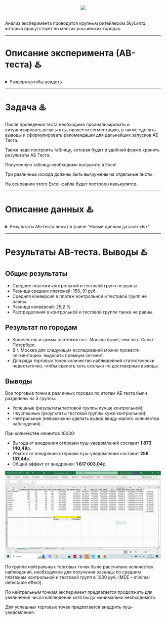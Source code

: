 <div id="header" align="center">
  <img src="https://media.giphy.com/media/v1.Y2lkPTc5MGI3NjExM3o4azk1YXdoN3YzYXc1NzF0eDZmYXEzdXU2ejlnZHV1eWpyeHZteSZlcD12MV9pbnRlcm5hbF9naWZfYnlfaWQmY3Q9Zw/zoKdmndB8QBR2c0gjy/giphy.gif" width="100"/>
  
</div>
<div id="badges" align="center">
  <img src="https://komarev.com/ghpvc/?username=LenaIkra&style=flat-square&color=blue" alt=""/>
</div> 


Анализ эксперимента проводится крупным ритейлером *SkyLenta*, который присутствует во многих российских городах.
___
# Описание эксперимента (АВ-теста) :hotsprings:

<details>
  <summary> Разверни,чтобы увидеть </summary>

### Цель эксперимента 

Исследование альтернативного метода воздействия на клиентские покупки с помощью пуш-уведомлений.

Воздействие “***контроль***” - уведомление о новых товарах и скидках с помощью баннера в приложении

Воздействие “***тест***” - уведомление с помощью пуша (сообщение о товарах и скидках появится в уведомлениях приложения).

### Дизайн эксперимента

Длительность эксперимента - 3 месяца.

География: в эксперименте задействованы все города присутствия в России.

### Сплит-система

Клиенты разбиты на две группы одинакового размера случайным образом. 

### Таргет-метрики

- Конверсия из рекламы в покупку
- Средний чек </details>
___
# Задача :hotsprings:

После проведения теста необходимо проанализировать и визуализировать результаты, провести сегментацию, а также сделать выводы и сформулировать рекомендации для дальнейших запусков АБ Теста.

Также надо построить таблицу, которая будет в удобной форме хранить результаты АБ Теста.

Полученную таблицу необходимо выгрузить в Excel. 

Три различных исхода должны быть выгружены на отдельные листы.

На основании этого Excel-файла будет построен калькулятор.
___
# Описание данных :hotsprings:

<details>
  <summary>
Результаты АБ-Теста лежат в файле "Новый диплом датасет.xlsx"</summary>


Вкладка “Данные”
- id_order - уникальный идентификатор покупки.
- id_client - уникальный идентификатор клиента.
- amt_payment - размер платежа.
- dtime_pay - дата и время оплаты.

Вкладка “Clients”
- id_client - уникальный идентификатор клиента.
- dtime_ad - дата и время показа рекламного объявления (или баннером в приложении, или пуш-уведомлением, в зависимости от группы).
- nflag_test - группа эксперимента (0 - контроль, 1 -тест).
- id_trading_point - идентификатор торговой точки, к которой прикреплен данный пользователь.

Вкладка “Region_dict”
- id_trading_point - уникальный идентификатор торговой точки, к которой прикреплен данный пользователь.
- city - название города. </details>
____

# Результаты АВ-теста. Выводы :hotsprings:

 ## Общие результаты
- Средние платежи контрольной и тестовой групп не равны.
- Разница средних  платежей: 158, 91 руб.
- Средняя конверсия  в платеж контрольной и тестовой групп не равны.
- Разница конверсий: 25,2 %
- Распределения в контрольной и тестовой группе также не равны.

## Результат по городам

- Количество  и сумма платежей по г. Москва выше, чем по г. Санкт-Петербург.
- В г. Москва для следующих исследований можно провести сегментацию: выделить премиум сегмент.
- Для ряда торговых точек количество наблюдейний статистически недостаточно, чтобы сделать хоть сколько-то достоверные выводы.

## Выводы

Все торговые точки в различных городах по итогам АБ теста были разделены на 3 группы:
- Успешные  (результаты тестовой группы лучше контрольной);
- Неуспешные  (результаты тестовой группы хуже контрольной);
- Нейтральные  (невозможно сделать вывод ввиду малого количества наблюдений).

При количестве клиентов 10000:
 - Выгода от внедрения отправки пуш-уведомлений составит **1 873 140,48**р. 
 - Убыток от внедрения отправки пуш-уведомлений составит  **256 137,44**р. 
- Общий эффект от внедрения: **1 617 003,04**р. 

![alt text](image.png)

По группе нейтральных торговых точек было рассчитано количество наблюдений, необходимое для получения разницы по средним платежам контрольной и тестовой групп в 1000 руб. (MDE – minimal detectable effect).

По нейтральным точкам эксперимент предлагается продолжить для увеличения числа наблюдений хотя бы до минимально необходимого.

Для успешных торговых точек предлагается внедрить пуш-уведомления.
